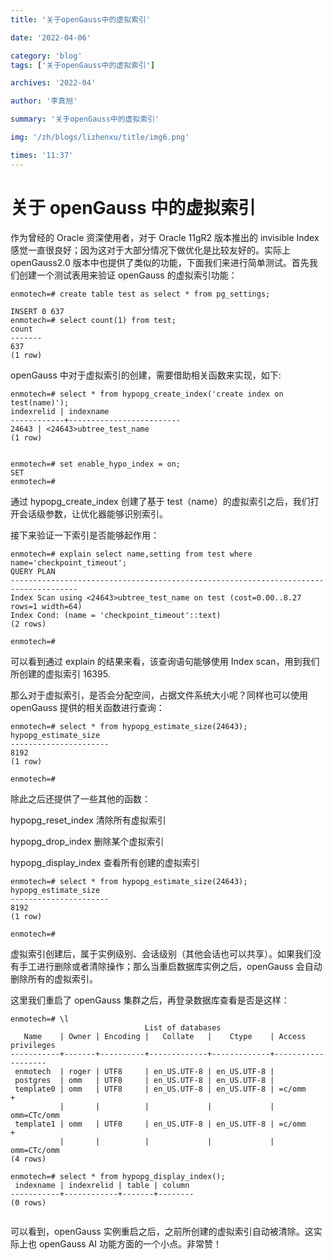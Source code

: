 ```yaml
---
title: '关于openGauss中的虚拟索引'

date: '2022-04-06'

category: 'blog'
tags: ['关于openGauss中的虚拟索引']

archives: '2022-04'

author: '李真旭'

summary: '关于openGauss中的虚拟索引'

img: '/zh/blogs/lizhenxu/title/img6.png'

times: '11:37'
---
```


# 关于 openGauss 中的虚拟索引

作为曾经的 Oracle 资深使用者，对于 Oracle 11gR2 版本推出的 invisible Index 感觉一直很良好；因为这对于大部分情况下做优化是比较友好的。实际上 openGauss2.0 版本中也提供了类似的功能，下面我们来进行简单测试。首先我们创建一个测试表用来验证 openGauss 的虚拟索引功能：

```
enmotech=# create table test as select * from pg_settings;

INSERT 0 637
enmotech=# select count(1) from test;
count
-------
637
(1 row)
```

openGauss 中对于虚拟索引的创建，需要借助相关函数来实现，如下:

```
enmotech=# select * from hypopg_create_index('create index on test(name)');
indexrelid | indexname
------------+-------------------------
24643 | <24643>ubtree_test_name
(1 row)


enmotech=# set enable_hypo_index = on;
SET
enmotech=#
```

通过 hypopg_create_index 创建了基于 test（name）的虚拟索引之后，我们打开会话级参数，让优化器能够识别索引。

接下来验证一下索引是否能够起作用：

```
enmotech=# explain select name,setting from test where name='checkpoint_timeout';
QUERY PLAN
-------------------------------------------------------------------------------------
Index Scan using <24643>ubtree_test_name on test (cost=0.00..8.27 rows=1 width=64)
Index Cond: (name = 'checkpoint_timeout'::text)
(2 rows)

enmotech=#
```

可以看到通过 explain 的结果来看，该查询语句能够使用 Index scan，用到我们所创建的虚拟索引 16395.

那么对于虚拟索引，是否会分配空间，占据文件系统大小呢？同样也可以使用 openGauss 提供的相关函数进行查询：

```
enmotech=# select * from hypopg_estimate_size(24643);
hypopg_estimate_size
----------------------
8192
(1 row)

enmotech=#
```

除此之后还提供了一些其他的函数：

hypopg_reset_index 清除所有虚拟索引

hypopg_drop_index 删除某个虚拟索引

hypopg_display_index 查看所有创建的虚拟索引

```
enmotech=# select * from hypopg_estimate_size(24643);
hypopg_estimate_size
----------------------
8192
(1 row)

enmotech=#
```

虚拟索引创建后，属于实例级别、会话级别（其他会话也可以共享）。如果我们没有手工进行删除或者清除操作；那么当重启数据库实例之后，openGauss 会自动删除所有的虚拟索引。

这里我们重启了 openGauss 集群之后，再登录数据库查看是否是这样：

```
enmotech=# \l
                              List of databases
   Name    | Owner | Encoding |   Collate   |    Ctype    | Access privileges
-----------+-------+----------+-------------+-------------+-------------------
 enmotech  | roger | UTF8     | en_US.UTF-8 | en_US.UTF-8 |
 postgres  | omm   | UTF8     | en_US.UTF-8 | en_US.UTF-8 |
 template0 | omm   | UTF8     | en_US.UTF-8 | en_US.UTF-8 | =c/omm           +
           |       |          |             |             | omm=CTc/omm
 template1 | omm   | UTF8     | en_US.UTF-8 | en_US.UTF-8 | =c/omm           +
           |       |          |             |             | omm=CTc/omm
(4 rows)

enmotech=# select * from hypopg_display_index();
 indexname | indexrelid | table | column
-----------+------------+-------+--------
(0 rows)


```

可以看到，openGauss 实例重启之后，之前所创建的虚拟索引自动被清除。这实际上也 openGauss AI 功能方面的一个小点。非常赞！
